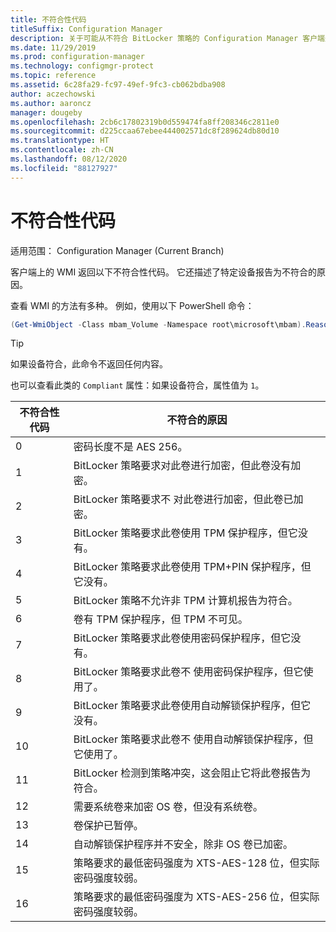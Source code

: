 ```yaml
---
title: 不符合性代码
titleSuffix: Configuration Manager
description: 关于可能从不符合 BitLocker 策略的 Configuration Manager 客户端返回的代码的技术参考
ms.date: 11/29/2019
ms.prod: configuration-manager
ms.technology: configmgr-protect
ms.topic: reference
ms.assetid: 6c28fa29-fc97-49ef-9fc3-cb062bdba908
author: aczechowski
ms.author: aaroncz
manager: dougeby
ms.openlocfilehash: 2cb6c17802319b0d559474fa8ff208346c2811e0
ms.sourcegitcommit: d225ccaa67ebee444002571dc8f289624db80d10
ms.translationtype: HT
ms.contentlocale: zh-CN
ms.lasthandoff: 08/12/2020
ms.locfileid: "88127927"
---
```

# <a name="non-compliance-codes"></a>不符合性代码

适用范围：  Configuration Manager (Current Branch)

<!--3601034-->

客户端上的 WMI 返回以下不符合性代码。 它还描述了特定设备报告为不符合的原因。

查看 WMI 的方法有多种。 例如，使用以下 PowerShell 命令：

``` PowerShell
(Get-WmiObject -Class mbam_Volume -Namespace root\microsoft\mbam).ReasonsForNoncompliance
```

> [!TIP]
> 如果设备符合，此命令不返回任何内容。
>
> 也可以查看此类的 `Compliant` 属性：如果设备符合，属性值为 `1`。

|不符合性代码|不符合的原因|
|--- |--- |
|0|密码长度不是 AES 256。|
|1|BitLocker 策略要求对此卷进行加密，但此卷没有加密。|
|2|BitLocker 策略要求不  对此卷进行加密，但此卷已加密。|
|3|BitLocker 策略要求此卷使用 TPM 保护程序，但它没有。|
|4|BitLocker 策略要求此卷使用 TPM+PIN 保护程序，但它没有。|
|5|BitLocker 策略不允许非 TPM 计算机报告为符合。|
|6|卷有 TPM 保护程序，但 TPM 不可见。|
|7|BitLocker 策略要求此卷使用密码保护程序，但它没有。|
|8|BitLocker 策略要求此卷不  使用密码保护程序，但它使用了。|
|9|BitLocker 策略要求此卷使用自动解锁保护程序，但它没有。|
|10|BitLocker 策略要求此卷不  使用自动解锁保护程序，但它使用了。|
|11|BitLocker 检测到策略冲突，这会阻止它将此卷报告为符合。|
|12|需要系统卷来加密 OS 卷，但没有系统卷。|
|13|卷保护已暂停。|
|14|自动解锁保护程序并不安全，除非 OS 卷已加密。|
|15|策略要求的最低密码强度为 XTS-AES-128 位，但实际密码强度较弱。|
|16|策略要求的最低密码强度为 XTS-AES-256 位，但实际密码强度较弱。|
